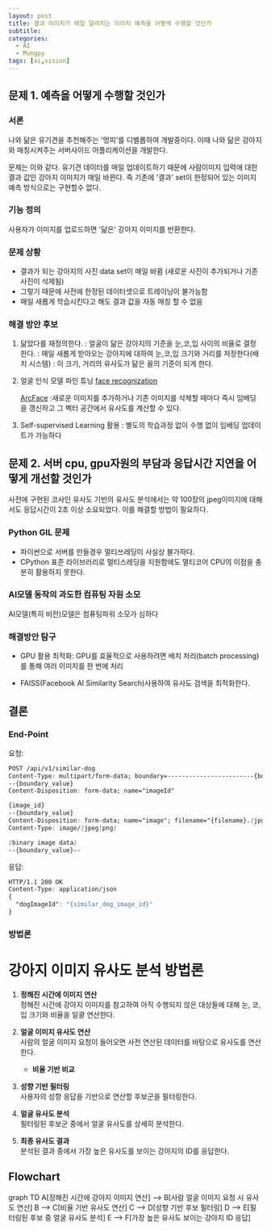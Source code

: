 ```yaml
---
layout: post
title: 결과 이미지가 매일 달라지는 이미지 예측을 어떻게 수행할 것인가
subtitle: 
categories: 
  - AI
  - Mungpy
tags: [ai,vision]
---
```


## 문제 1. 예측을 어떻게 수행할 것인가

### 서론

나와 닮은 유기견을 추천해주는 '멍피'를 디벨롭하여 개발중이다.
이때 나와 닮은 강아지와 매칭시켜주는 서버사이드 어플리케이션을 개발한다.

문제는 이와 같다.
유기견 데이터를 매일 업데이트하기 때문에 사람이미지 입력애 대한 결과 값인 강아지 이미지가
매일 바뀐다.
즉 기존에 '결과' set이 한정되어 있는 이미지 예측 방식으로는 구현할수 없다.

### 기능 정의

사용자가 이미지를 업로드하면 '닮은' 강아지 이미지를 반환한다.

### 문제 상황

- 결과가 되는 강아지의 사진 data set이 매일 바뀜 (새로운 사진이 추가되거나 기존 사진이 삭제됨)
- 그렇기 때문에 사전에 한정된 데이터셋으로 트레이닝이 불가능함
- 매일 새롭게 학습시킨다고 해도 결과 값을 자동 매칭 할 수 없음

### 해결 방안 후보

1. 닮았다를 재정의한다.
   : 얼굴이 닮은 강아지의 기준을 눈,코,입 사이의 비율로 결정한다.
   : 매일 새롭게 받아오는 강아지에 대하여 눈,코,입 크기와 거리를 저장한다(배치 시스템)
   : 이 크기, 거리의 유사도가 닮은 꼴의 기준이 되게 한다.

   
2. 얼굴 인식 모델 파인 튜닝
    [face recognization](https://www.nature.com/articles/s41598-023-49522-2)
    
    [ArcFace](https://butter-shower.tistory.com/237)
    :새로운 이미지를 추가하거나 기존 이미지를 삭제할 때마다 즉시 임베딩을 갱신하고 그 벡터 공간에서 유사도를 계산할 수 있다.

3.  Self-supervised Learning 활용
   : 별도의 학습과정 없이 수행 없이 임베딩 업데이트가 가능하다

## 문제 2. 서버 cpu, gpu자원의 부담과 응답시간 지연을 어떻게 개선할 것인가

사전에 구현된 코사인 유사도 기반의 유사도 분석에서는 약 100장의 jpeg이미지에 대해서도
응답시간이 2초 이상 소요되었다.
이를 해결할 방법이 필요하다.

### Python GIL 문제

- 파이썬으로 서버를 만들경우 멀티쓰레딩이 사실상 불가하다.
- CPython 표준 라이브러리로 멀티스레딩을 지원함에도 멀티코어 CPU의 이점을 충분히 활용하지 못한다.

### AI모델 동작의 과도한 컴퓨팅 자원 소모

AI모델(특히 비전)모델은 컴퓨팅파워 소모가 심하다


### 해결방안 탐구

- GPU 활용 최적화: GPU를 효율적으로 사용하려면 배치 처리(batch processing)를 통해 여러 이미지를 한 번에 처리

- FAISS(Facebook AI Similarity Search)사용하여 유사도 검색을 최적화한다.

## 결론

### End-Point

요청:

```css
POST /api/v1/similar-dog
Content-Type: multipart/form-data; boundary=------------------------{boundary_value}
--{boundary_value}
Content-Disposition: form-data; name="imageId"

{image_id}
--{boundary_value}
Content-Disposition: form-data; name="image"; filename="{filename}.(jpg|jpeg|png)"
Content-Type: image/(jpeg|png)

(binary image data)
--{boundary_value}--
```

응답:

```css
HTTP/1.1 200 OK
Content-Type: application/json
{
  "dogImageId": "{similar_dog_image_id}"
}

```

### 방법론

# 강아지 이미지 유사도 분석 방법론

1. **정해진 시간에 이미지 연산**  
   정해진 시간에 강아지 이미지를 참고하여 아직 수행되지 않은 대상들에 대해 눈, 코, 입 크기와 비율을 일괄 연산한다.

2. **얼굴 이미지 유사도 연산**  
   사람의 얼굴 이미지 요청이 들어오면 사전 연산된 데이터를 바탕으로 유사도를 연산한다.  
   - **비율 기반 비교**

3. **성향 기반 필터링**  
   사용자의 성향 응답을 기반으로 연산할 후보군을 필터링한다.

4. **얼굴 유사도 분석**  
   필터링된 후보군 중에서 얼굴 유사도를 상세히 분석한다.

5. **최종 유사도 결과**  
   분석된 결과 중에서 가장 높은 유사도를 보이는 강아지의 ID를 응답한다.

## Flowchart

<script src="https://cdn.jsdelivr.net/npm/mermaid/dist/mermaid.min.js"></script>
<script>
  mermaid.initialize({startOnLoad:true});
</script>

<div class="mermaid">
  graph TD
    A[정해진 시간에 강아지 이미지 연산] --> B[사람 얼굴 이미지 요청 시 유사도 연산]
    B --> C[비율 기반 유사도 연산]
    C --> D[성향 기반 후보 필터링]
    D --> E[필터링된 후보 중 얼굴 유사도 분석]
    E --> F[가장 높은 유사도 보이는 강아지 ID 응답]
</div>

